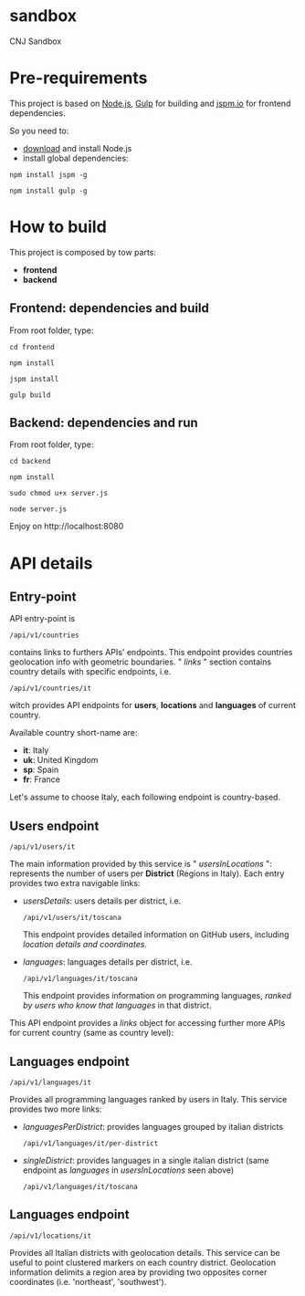 # sandbox
CNJ Sandbox

# Pre-requirements #
This project is based on [Node.js](https://nodejs.org/), [Gulp](http://gulpjs.com/) for building and [jspm.io](http://jspm.io/) for frontend dependencies. 

So you need to:

* [download](https://nodejs.org/download/) and install Node.js
* install global dependencies:
```
npm install jspm -g
```
```
npm install gulp -g
```

# How to build #

This project is composed by tow parts:

* **frontend**
* **backend**

## Frontend: dependencies and build ##

From root folder, type:
```
cd frontend
```
```
npm install
```
```
jspm install
```
```
gulp build
```


## Backend: dependencies and run ##

From root folder, type:
```
cd backend
```
```
npm install
```
```
sudo chmod u+x server.js
```
```
node server.js
```

Enjoy on http://localhost:8080

# API details #
## Entry-point ##
API entry-point is 

```
/api/v1/countries
```

contains links to furthers APIs' endpoints.
This endpoint provides countries geolocation info with geometric boundaries. " *links* " section contains country details with specific endpoints, i.e.

```
/api/v1/countries/it
```

witch provides API endpoints for **users**, **locations** and **languages** of current country.

Available country short-name are:

* **it**: Italy
* **uk**: United Kingdom
* **sp**: Spain
* **fr**: France

Let's assume to choose Italy, each following endpoint is country-based.

## Users endpoint ##

```
/api/v1/users/it
```

The main information provided by this service is " *usersInLocations* ": represents the number of users per **District** (Regions in Italy). 
Each entry provides two extra navigable links:
 
* *usersDetails*: users details per district, i.e.
    
    ```
    /api/v1/users/it/toscana
    ```
    
    This endpoint provides detailed information on GitHub users, including *location details and coordinates*.

* *languages*: languages details per district, i.e.

    ```
    /api/v1/languages/it/toscana
    ```
    
    This endpoint provides information on programming languages, *ranked by users who know that languages* in that district.
    
This API endpoint provides a *links* object for accessing further more APIs for current country (same as country level):

## Languages endpoint ##
    
```
/api/v1/languages/it
```

Provides all programming languages ranked by users in Italy.
This service provides two more links:

* *languagesPerDistrict*: provides languages grouped by italian districts

    ```
    /api/v1/languages/it/per-district
    ```

* *singleDistrict*: provides languages in a single italian district (same endpoint as *languages* in *usersInLocations* seen above)
    
    ```
    /api/v1/languages/it/toscana
    ```    


## Languages endpoint ##

```
/api/v1/locations/it
```

Provides all Italian districts with geolocation details. This service can be useful to point clustered markers on each country district.
Geolocation information delimits a region area by providing two opposites corner coordinates (i.e. 'northeast', 'southwest').